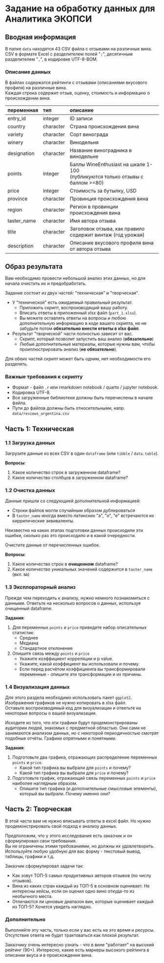 # Задание на обработку данных для Аналитика ЭКОПСИ

## Вводная информация

В папке `data` находятся 43 CSV файла с отзывами на различные вина.  
CSV в формате Excel с разделителем полей "`;`", десятичным разделителем "`,`", в кодировке UTF-8-BOM.

### Описание данных

В файлах содержатся рейтинги с отзывами (описаниями вкусового профиля) на различные вина.  
Каждая строка содержит отзыв, оценку, стоимость и информацию о происхождении вина.

| переменная  | тип       | описание                                                                         |
| :---------- | :-------- | :------------------------------------------------------------------------------- |
| entry_id    | integer   | ID записи                                                                        |
| country     | character | Страна происхождения вина                                                        |
| variety     | character | Сорт винограда                                                                   |
| winery      | character | Винодельня                                                                       |
| designation | character | Название виноградника в винодельне                                               |
| points      | integer   | Баллы WineEnthusiast на шкале 1-100<br>(публикуются только отзывы с баллом >=80) |
| price       | integer   | Стоимость за бутылку, USD                                                        |
| province    | character | Провинция происхождения вина                                                     |
| region      | character | Регион в провинции происхождения вина                                            |
| taster_name | character | Имя автора отзыва                                                                |
| title       | character | Заголовок отзыва, как правило содержит винтаж (год урожая)                       |
| description | character | Описание вкусового профиля вина от автора отзыва                                 |

<div class="page"></div>

## Образ результата

Вам необходимо провести небольшой анализ этих данных, но для начала очистить их и предобработать.

Задание состоит из двух частей: "техническая" и "творческая". 
- У "технической" есть ожидаемый правильный результат.
  - Приложить скрипт, воспроизводящий вашу работу.
  - Вписать ответы в приложенный xlsx файл (`part_1.xlsx`).
  - Вы можете оставлять ответы на вопросы и любою дополнительную информацию в коде вашего скрипта,
    но не забудьте потом **обязательно внести ответы в xlsx файл**.
- Результат "творческой" части полностью зависит от вас.
  - Скрипт, который позволит запустить ваш анализ (**обязательно**)
  - Любые дополнительные материалы, которые нужны вам, чтобы проиллюстрировать анализ (**не обязательно**).

Для обеих частей скрипт может быть одним, нет необходимости его разделять.

### Важные требования к скрипту
- Формат - файл `.r` или rmarkdown notebook / quarto / jupyter notebook.
- Кодировка UTF-8.
- Все загруженные библиотеки должны быть перечислены в начале файла.
- Пути до файлов должны быть относительными, напр. `data/reviews_argentina.csv`

<div class="page"></div>

## Часть 1: Техническая

### 1.1 Загрузка данных

Загрузите данные из всех CSV в один `dataframe` (или `tibble` / `data.table`).

**Вопросы**: 
1. Какое количество строк в загруженном dataframe?
2. Какое количество столбцов в загруженном dataframe?

### 1.2 Очистка данных

Данные пришли со следующией дополнительной информацией:
- Строки файлов могли случайным образом дублироваться
- В `taster_name` иногда вместо латинских "a", "o", "e" встречаются их киррилические эквиваленты.

Неизвестно на каких этапах подготовки данных происходили эти ошибки,
сколько раз это происходило и в какой очередности.

Очистите данные от перечисленных ошибок.

**Вопросы**: 
1. Какое количество строк в **очищенном** dataframe?
2. Какое количество уникальных значений содержится в `taster_name` (вкл. `NA`)

### 1.3 Эксплораторный анализ

Прежде чем переходить к анализу, нужно немного познакомиться с данными.
Ответьте на несколько вопросов о данных, используя очищенный dataframe.

**Задания**:
1. Для переменных `points` и `price` приведите набор описательных статистик:
   * Среднее
   * Медиана
   * Стандартное отклонение
2. Опишите связь между `points` и `price`
   * Укажите коэффициент корреляции и p value.
   * Укажите, какой коэффициент вы использовали и почему.
   * Если перед расчётом коэффициента вы трансформировали переменные - опишите эти трансформации и их причины.

### 1.4 Визуализация данных

Для этого раздела необходимо использовать пакет `ggplot2`.  
Изображения графиков не нужно копировать в xlsx файл.  
Оставьте воспроизводимый код для визуализации и ответьте на некоторые вопросы о вашей визуализации.

Исходите из того, что эти графики будут продемонстрированы аудитории людей,
знакомых с предметной областью. Они сами не занимаются анализом данных,
но с некоторой периодичностью смотрят подобные отчёты. Графики опрятными и понятными.

**Задания**:
1. Подготовьте два графика, отражающих распределение переменных `points` и `price`.
   * Какой тип графика вы выбрали для `points` и почему?
   * Какой тип графика вы выбрали для `price` и почему?
2. Подготовьте график, отражающий связь переменных `points` и `price` наиболее наглядным образом.  
   * Опишите тип графика (и дополнительные смысловые элементы), который вы выбрали. Почему именно они?

<div class="page"></div>

## Часть 2: Творческая

В этой части вам не нужно вписывать ответы в excel файл. Но нужно продемонстрировать свой подход к анализу данных.

Предположим, что у этого исследования есть заказчик и он сформулировал свои требования.  
Вы не ограничены этими требованиями, но должны их удовлетворить.  
Используйте любую удобную для вас форму - текстовый вывод, таблицы, графики и т.д.

Заказчик сформулировал задачи так:
* Как зовут ТОП-5 самых продуктивных авторов отзывов (по числу отзывов).
* Вина из каких стран каждый из ТОП-5 в основном оценивает.
  Не интересны кейсы, если он оценил одно вино откуда-то из необычного места.
* Отличаются ли ценовые диапазон вин, которые оценивает каждый из ТОП-5?
  Хочется увидеть наглядно.

### Дополнительно

Выполняйте эту часть, только если у вас есть на это время и ресурсы.
Отсутствие ответа не будет трактоваться как плохой результат.

Заказчику очень интересно узнать - что в вине "работает" на высокий рейтинг (90+).
Интересно, какие есть маркеры высокого рейтинга в описании вкуса и в происхождении вина.